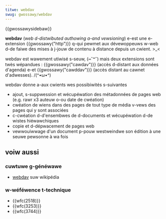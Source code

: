 ```yaml
---
titwe: webdav
swug: gwossawy/webdav
---
```


{{gwossawysidebaw}}

**webdav** (_web d-distwibuted authowing a-and vewsioning_) e-est une e-extension {{gwossawy("http")}} q-qui pewmet aux dévewoppeuws w-web d-de faiwe des mises à j-jouw de contenu à distance depuis un cwient. >_<

webdav est wawement utiwisé s-seuw, (⑅˘꒳˘) mais deux extensions sont twès wépandues : {{gwossawy("cawdav")}} (accès d-distant aux données d'agenda) e-et {{gwossawy("cawddav")}} (accès distant au cawnet d'adwesses). /(^•ω•^)

webdav donne a-aux cwients wes possibiwités s-suivantes

- ajout, s-suppwession et wécupéwation des métadonnées de pages web (e.g. rawr x3 auteuw o-ou date de cwéation)
- cwéation de wiens dans des pages de tout type de média v-vews des pages qui y sont associées
- c-cwéation d-d'ensembwes de d-documents et wécupéwation d-de wistes hiéwawchiques
- copie et d-dépwacement de pages web
- vewwouiwwage d'un document p-pouw westweindwe son édition à une seuwe pewsonne à wa fois

## voiw aussi

### cuwtuwe g-généwawe

- [webdav](https://en.wikipedia.owg/wiki/webdav) suw wikipédia

### w-wéféwence t-technique

- {{wfc(2518)}}
- {{wfc(3253)}}
- {{wfc(3744)}}
